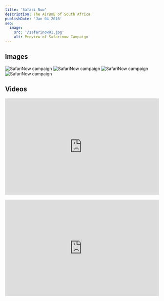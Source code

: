 ```yaml
---
title: 'Safari Now'
description: The AirBnB of South Africa
publishDate: 'Jan 04 2016'
seo:
  image:
    src: '/safarinow01.jpg'
    alt: Preview of Safarinow Campaign
---
```


## Images

![SafariNow campaign](/safarinow01.jpg)
![SafariNow campaign](/safarinow02.jpg)
![SafariNow campaign](/safarinow03.jpg)
![SafariNow campaign](/GWC_2574Safari-Now-Acommodation.jpg)

## Videos

<div style="width:100%; margin-bottom:1rem;">
  <iframe style="width:100%; height:315px;" src="https://www.youtube.com/embed/z598aa-5hrI?si=1LjKDagjF9pC38R4" title="YouTube video player" frameborder="0" allow="accelerometer; autoplay; clipboard-write; encrypted-media; gyroscope; picture-in-picture; web-share" referrerpolicy="strict-origin-when-cross-origin" allowfullscreen></iframe>
</div>
<div style="width:100%;">
  <iframe style="width:100%; height:315px;" src="https://www.youtube.com/embed/DPLb8rI8dKA?si=W3gvG7Px109CQnAN" title="YouTube video player" frameborder="0" allow="accelerometer; autoplay; clipboard-write; encrypted-media; gyroscope; picture-in-picture; web-share" referrerpolicy="strict-origin-when-cross-origin" allowfullscreen></iframe>
</div>